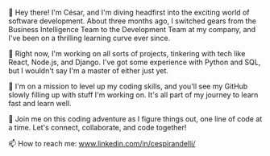 👋 Hey there! I'm César, and I'm diving headfirst into the exciting world of software development. 
About three months ago, I switched gears from the Business Intelligence Team to the Development Team at my company, and I've been on a thrilling learning curve ever since.

💼 Right now, I'm working on all sorts of projects, tinkering with tech like React, Node.js, and Django. 
I've got some experience with Python and SQL, but I wouldn't say I'm a master of either just yet.

🚀 I'm on a mission to level up my coding skills, and you'll see my GitHub slowly filling up with stuff I'm working on. 
It's all part of my journey to learn fast and learn well.

🤝 Join me on this coding adventure as I figure things out, one line of code at a time. 
Let's connect, collaborate, and code together! 

📫 How to reach me: www.linkedin.com/in/cespirandelli/

<!---
cespirandelli/cespirandelli is a ✨ special ✨ repository because its `README.md` (this file) appears on your GitHub profile.
You can click the Preview link to take a look at your changes.
--->
